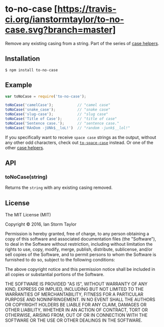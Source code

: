 
# to-no-case [https://travis-ci.org/ianstormtaylor/to-no-case.svg?branch=master]

Remove any existing casing from a string. Part of the series of [case helpers](https://github.com/ianstormtaylor/to-case).


## Installation

```
$ npm install to-no-case
```


## Example

```js
var toNoCase = require('to-no-case');

toNoCase('camelCase');           // "camel case"
toNoCase('snake_case');          // "snake case"
toNoCase('slug-case');           // "slug case"
toNoCase('Title of Case');       // "title of case"
toNoCase('Sentence case.');      // "sentence case."
toNoCase('RAnDom -jUNk$__loL!')  // "random -junk$__lol!"
```

If you specifically want to receive `space case` strings as the output, without any other odd characters, check out [`to-space-case`](https://github.com/ianstormtaylor/to-space-case) instead. Or one of the other [case helpers](https://github.com/ianstormtaylor/to-case).


## API

### toNoCase(string)
  
Returns the `string` with any existing casing removed.


## License

The MIT License (MIT)

Copyright &copy; 2016, Ian Storm Taylor

Permission is hereby granted, free of charge, to any person obtaining a copy of this software and associated documentation files (the "Software"), to deal in the Software without restriction, including without limitation the rights to use, copy, modify, merge, publish, distribute, sublicense, and/or sell copies of the Software, and to permit persons to whom the Software is furnished to do so, subject to the following conditions:

The above copyright notice and this permission notice shall be included in all copies or substantial portions of the Software.

THE SOFTWARE IS PROVIDED "AS IS", WITHOUT WARRANTY OF ANY KIND, EXPRESS OR IMPLIED, INCLUDING BUT NOT LIMITED TO THE WARRANTIES OF MERCHANTABILITY, FITNESS FOR A PARTICULAR PURPOSE AND NONINFRINGEMENT. IN NO EVENT SHALL THE AUTHORS OR COPYRIGHT HOLDERS BE LIABLE FOR ANY CLAIM, DAMAGES OR OTHER LIABILITY, WHETHER IN AN ACTION OF CONTRACT, TORT OR OTHERWISE, ARISING FROM, OUT OF OR IN CONNECTION WITH THE SOFTWARE OR THE USE OR OTHER DEALINGS IN THE SOFTWARE.
